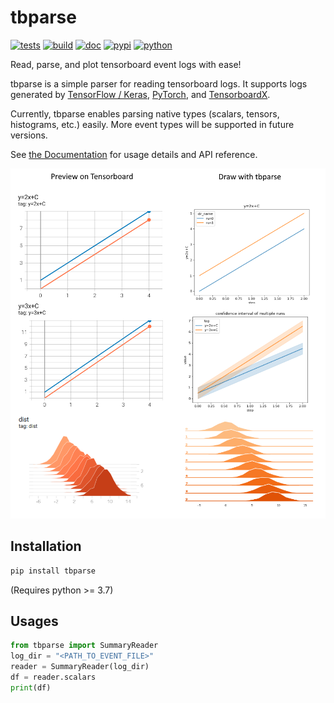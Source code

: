 # tbparse

[![tests](https://github.com/j3soon/tbparse/actions/workflows/test-with-tox.yaml/badge.svg?branch=master&event=push)](https://github.com/j3soon/tbparse/actions/workflows/test-with-tox.yaml)
[![build](https://github.com/j3soon/tbparse/actions/workflows/publish-to-pypi.yaml/badge.svg)](https://github.com/j3soon/tbparse/actions/workflows/publish-to-pypi.yaml)
[![doc](https://readthedocs.org/projects/tbparse/badge/?version=latest)](https://tbparse.readthedocs.io/en/latest/?badge=latest)
[![pypi](https://img.shields.io/pypi/v/tbparse)](https://pypi.org/project/tbparse/)
[![python](https://img.shields.io/pypi/pyversions/tbparse)](https://pypi.org/project/tbparse/)

Read, parse, and plot tensorboard event logs with ease!

tbparse is a simple parser for reading tensorboard logs. It supports logs generated by [TensorFlow / Keras](https://www.tensorflow.org/tensorboard), [PyTorch](https://pytorch.org/docs/stable/tensorboard.html), and [TensorboardX](https://github.com/lanpa/tensorboardX).

Currently, tbparse enables parsing native types (scalars, tensors, histograms, etc.) easily. More event types will be supported in future versions.

See [the Documentation](https://tbparse.readthedocs.io) for usage details and API reference.

![](docs/images/preview.png)

## Installation

```sh
pip install tbparse
```

(Requires python >= 3.7)

## Usages

```py
from tbparse import SummaryReader
log_dir = "<PATH_TO_EVENT_FILE>"
reader = SummaryReader(log_dir)
df = reader.scalars
print(df)
```
